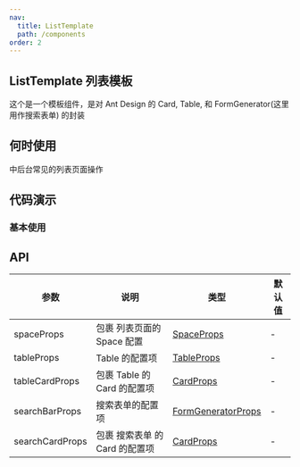 ```yaml
---
nav:
  title: ListTemplate
  path: /components
order: 2
---
```


## ListTemplate 列表模板

这个是一个模板组件，是对 Ant Design 的 Card, Table, 和 FormGenerator(这里用作搜索表单) 的封装

## 何时使用

中后台常见的列表页面操作

## 代码演示

### 基本使用

<code src="../demos/ListTemplateDemo1.tsx"  title="简单的使用"></code>

## API

| 参数            | 说明                           | 类型                                                                    | 默认值 |
| --------------- | ------------------------------ | ----------------------------------------------------------------------- | ------ |
| spaceProps      | 包裹 列表页面的 Space 配置     | [SpaceProps](https://ant-design.gitee.io/components/space-cn/#API)      | -      |
| tableProps      | Table 的配置项                 | [TableProps](https://ant-design.gitee.io/components/table-cn/#Table)    | -      |
| tableCardProps  | 包裹 Table 的 Card 的配置项    | [CardProps](https://ant-design.gitee.io/components/card-cn/#Card)       | -      |
| searchBarProps  | 搜索表单的配置项               | [FormGeneratorProps](/components/form-items-builder#formitemconfig-api) | -      |
| searchCardProps | 包裹 搜索表单 的 Card 的配置项 | [CardProps](https://ant-design.gitee.io/components/card-cn/#Card)       | -      |
